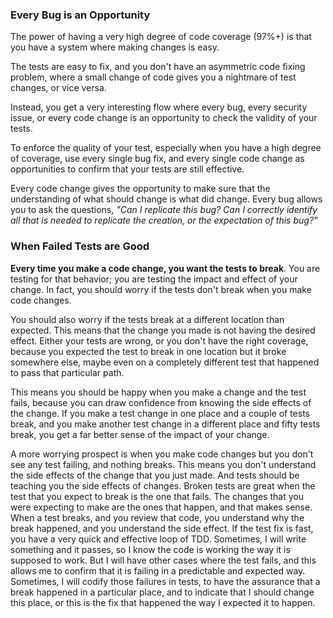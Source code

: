 ### Every Bug is an Opportunity

The power of having a very high degree of code coverage (97%+) is that you have a system where making changes is easy.

The tests are easy to fix, and you don't have an asymmetric code fixing problem, where a small change of code gives you a nightmare of test changes, or vice versa.

Instead, you get a very interesting flow where every bug, every security issue, or every code change is an opportunity to check the validity of your tests. 

To enforce the quality of your test, especially when you have a high degree of coverage, use every single bug fix, and every single code change as opportunities to confirm that your tests are still effective.

Every code change gives the opportunity to make sure that the understanding of what should change is what did change. Every bug allows you to ask the questions, _"Can I replicate this bug? Can I correctly identify all that is needed to replicate the creation, or the expectation of this bug?"_

### When Failed Tests are Good

**Every time you make a code change, you want the tests to break**. You are testing for that behavior; you are testing the impact and effect of your change. In fact, you should worry if the tests don't break when you make code changes.

You should also worry if the tests break at a different location than expected. This means that the change you made is not having the desired effect. Either your tests are wrong, or you don't have the right coverage, because you expected the test to break in one location but it broke somewhere else, maybe even on a completely different test that happened to pass that particular path.

This means you should be happy when you make a change and the test fails, because you can draw confidence from knowing the side effects of the change. If you make a test change in one place and a couple of tests break, and you make another test change in a different place and fifty tests break, you get a far better sense of the impact of your change.

A more worrying prospect is when you make code changes but you don't see any test failing, and nothing breaks. This means you don't understand the side effects of the change that you just made. And tests should be teaching you the side effects of changes.
Broken tests are great when the test that you expect to break is the one that fails. The changes that you were expecting to make are the ones that happen, and that makes sense.
When a test breaks, and you review that code, you understand why the break happened, and you understand the side effect. If the test fix is fast, you have a very quick and effective loop of TDD.
Sometimes, I will write something and it passes, so I know the code is working the way it is supposed to work. But I will have other cases where the test fails, and this allows me to confirm that it is failing in a predictable and expected way.
Sometimes, I will codify those failures in tests, to have the assurance that a break happened in a particular place, and to indicate that I should change this place, or this is the fix that happened the way I expected it to happen.

